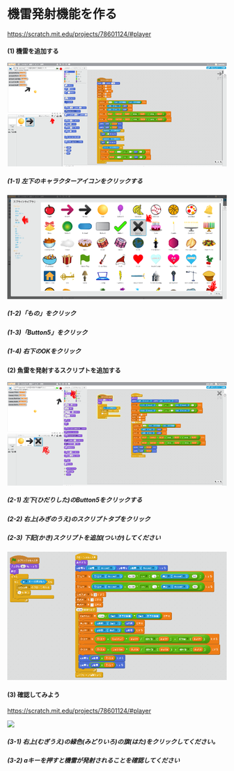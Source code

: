 # 機雷発射機能を作る
https://scratch.mit.edu/projects/78601124/#player

#### (1) 機雷を追加する

![](f5_001a.png)
##### (1-1) 左下のキャラクターアイコンをクリックする
![](f5_002a.png)
##### (1-2)「もの」をクリック
##### (1-3)「Button5」をクリック
##### (1-4) 右下のOKをクリック

#### (2) 魚雷を発射するスクリプトを追加する
![](f5_003a.png)
##### (2-1) 左下(ひだりした)のButton5をクリックする
##### (2-2) 右上(みぎのうえ)のスクリプトタブをクリック
##### (2-3) 下記(かき)スクリプトを追加(ついか)してください

![](f5_004a.png)


#### (3) 確認してみよう
https://scratch.mit.edu/projects/78601124/#player

![](gravity_scratch_001.png)

##### (3-1) 右上(むぎうえ)の緑色(みどりいろ)の旗(はた)をクリックしてください。
##### (3-2) aキーを押すと機雷が発射されることを確認してください
